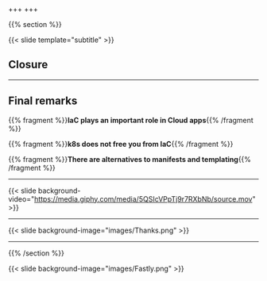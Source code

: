 +++
+++

{{% section %}}

{{< slide template="subtitle" >}}

## Closure

---

## Final remarks

{{% fragment %}}**IaC plays an important role in Cloud apps**{{% /fragment %}}

{{% fragment %}}**k8s does not free you from IaC**{{% /fragment %}}

{{% fragment %}}**There are alternatives to manifests and templating**{{% /fragment %}}

---

{{< slide background-video="https://media.giphy.com/media/5QSIcVPpTj9r7RXbNb/source.mov" >}}

---

{{< slide background-image="images/Thanks.png" >}}

---

{{% /section %}}

{{< slide background-image="images/Fastly.png" >}}
